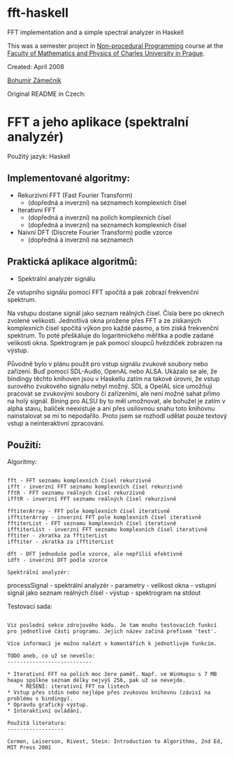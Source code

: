 fft-haskell
===========

FFT implementation and a simple spectral analyzer in Haskell

This was a semester project in [Non-procedural Programming](http://is.cuni.cz/studium/predmety/index.php?do=predmet&kod=NPRG005) course
at the [Faculty of Mathematics and Physics of Charles University in Prague](http://www.mff.cuni.cz/).

Created: April 2008

[Bohumír Zámečník](http://zamecnik.me)

Original README in Czech:

FFT a jeho aplikace (spektralní analyzér)
========================================

Použitý jazyk: Haskell

Implementované algoritmy:
------------------------

* Rekurzivní FFT (Fast Fourier Transform)
	* (dopředná a inverzní) na seznamech komplexních čísel
* Iterativní FFT
	* (dopředná a inverzní) na polích komplexních čísel
	* (dopředná a inverzní) na seznamech komplexních čísel 
* Naivní DFT (Discrete Fourier Transform) podle vzorce
	* (dopředná a inverzní) na seznamech

Praktická aplikace algoritmů:
----------------------------

* Spektrální analyzér signálu

Ze vstupního signálu pomocí FFT spočítá a pak zobrazí frekvenční spektrum.

Na vstupu dostane signál jako seznam reálných čísel. Čísla bere po oknech zvolené velikosti. Jednotlivá okna prožene přes FFT a ze získaných komplexních čísel spočítá výkon pro každé pásmo, a tím získá frekvenční spektrum. To poté přeškáluje do logaritmického měřítka a podle zadané velikosti okna. Spektrogram je pak pomocí sloupců hvězdiček zobrazen na výstup.

Původně bylo v plánu použít pro vstup signálu zvukové soubory nebo zařízení. Buď pomocí SDL-Audio, OpenAL nebo ALSA. Ukázalo se ale, že bindingy těchto knihoven jsou v Haskellu zatím na takové úrovni, že vstup surového zvukového signálu nebyl možný. SDL a OpelAL sice umožňují pracovat se zvukovými soubory či zařízeními, ale není možné sahat přímo na holý signál. Bining pro ALSU by to měl umožnovat, ale bohužel je zatím v alpha stavu, balíček neexistuje a ani přes usilovnou snahu toto knihovnu nainstalovat se mi to nepodařilo. Proto jsem se rozhodl udělat pouze textový vstup a neinteraktivní zpracování.  


Použití:
-------

Algoritmy:
~~~~~~~~~

fft - FFT seznamu komplexních čísel rekurzivně
ifft - inverzní FFT seznamu komplexních čísel rekurzivně
fftR - FFT seznamu reálných čísel rekurzivně
ifftR - inverzní FFT seznamu reálných čísel rekurzivně

fftiterArray - FFT pole komplexních čísel iterativně
ifftiterArray - inverzní FFT pole komplexních čísel iterativně
fftiterList - FFT seznamu komplexních čísel iterativně
ifftiterList - inverzní FFT seznamu komplexních čísel iterativně
fftiter - zkratka za fftiterList
ifftiter - zkratka za ifftiterList

dft - DFT jednoduše podle vzorce, ale nepříliš efektivně
idft - inverzní DFT podle vzorce

Spektrální analyzér:
~~~~~~~~~~~~~~~~~~~

processSignal - spektrální analyzér 
	- parametry
		- velikost okna
		- vstupní signál jako seznam reálných čísel
	- výstup - spektrogram na stdout

Testovací sada:
~~~~~~~~~~~~~~

Viz poslední sekce zdrojového kódu. Je tam mnoho testovacích funkcí pro jednotlivé části programu. Jejich název začíná prefixem 'test'.

Více informací je možno nalézt v komentářích k jednotlivým funkcím.

TODO aneb, co už se nevešlo:
---------------------------

* Iterativní FFT na polích moc žere paměť. Např. ve WinHugsu s 7 MB heapu spolkne seznam délky nejvýš 256, pak už se nevejde.
	* ŘEŠENÍ: iterativní FFT na listech 
* Vstup přes stdin nebo nejlépe přes zvukovou knihovnu (závisí na problému s bindingy).
* Opravdu grafický výstup.
* Interaktivní ovládání.

Použitá literatura:
------------------

Cormen, Leiserson, Rivest, Stein: Introduction to Algorithms, 2nd Ed, MIT Press 2001
